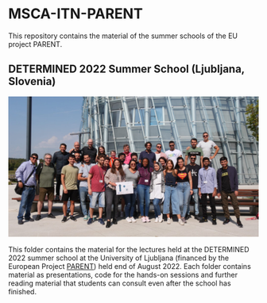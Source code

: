 # MSCA-ITN-PARENT
This repository contains the material of the summer schools of the EU project PARENT.

## DETERMINED 2022 Summer School (Ljubljana, Slovenia)


![DETERMINED GROUP PHOTO](DETERMINED2022/images/determinedgroup.jpeg)

This folder contains the material for the lectures held at the DETERMINED 2022 summer school at the University of Ljubljana (financed by the European Project [PARENT](https://parenth2020.com)) held end of August 2022. Each folder contains material as presentations, code for the hands-on sessions and further reading material that students can consult even after the school has finished.
